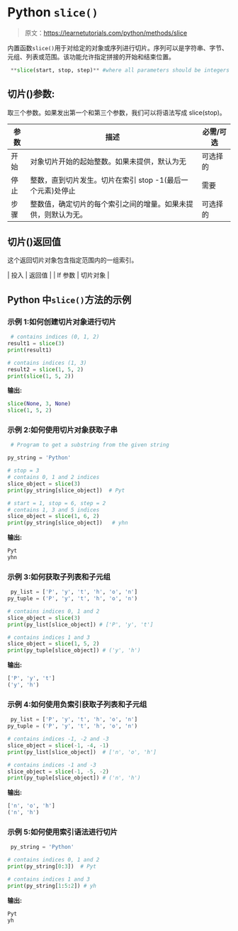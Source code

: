 # Python `slice()`

> 原文：<https://learnetutorials.com/python/methods/slice>

内置函数`slice()`用于对给定的对象或序列进行切片。序列可以是字符串、字节、元组、列表或范围。该功能允许指定拼接的开始和结束位置。

```py
 **slice(start, stop, step)** #where all parameters should be integers 

```

## 切片()参数:

取三个参数。如果发出第一个和第三个参数，我们可以将语法写成 slice(stop)。

| 参数 | 描述 | 必需/可选 |
| --- | --- | --- |
| 开始 | 对象切片开始的起始整数。如果未提供，默认为无 | 可选择的 |
| 停止 | 整数，直到切片发生。切片在索引 stop -1(最后一个元素)处停止 | 需要 |
| 步骤 | 整数值，确定切片的每个索引之间的增量。如果未提供，则默认为无。 | 可选择的 |

## 切片()返回值

这个返回切片对象包含指定范围内的一组索引。

| 投入 | 返回值 |
| If 参数 | 切片对象 |

## Python 中`slice()`方法的示例

### 示例 1:如何创建切片对象进行切片

```py
 # contains indices (0, 1, 2)
result1 = slice(3)
print(result1)

# contains indices (1, 3)
result2 = slice(1, 5, 2)
print(slice(1, 5, 2)) 

```

**输出:**

```py
slice(None, 3, None)
slice(1, 5, 2)
```

### 示例 2:如何使用切片对象获取子串

```py
 # Program to get a substring from the given string 

py_string = 'Python'

# stop = 3
# contains 0, 1 and 2 indices
slice_object = slice(3) 
print(py_string[slice_object])  # Pyt

# start = 1, stop = 6, step = 2
# contains 1, 3 and 5 indices
slice_object = slice(1, 6, 2)
print(py_string[slice_object])   # yhn 

```

**输出:**

```py
Pyt
yhn 
```

### 示例 3:如何获取子列表和子元组

```py
 py_list = ['P', 'y', 't', 'h', 'o', 'n']
py_tuple = ('P', 'y', 't', 'h', 'o', 'n')

# contains indices 0, 1 and 2
slice_object = slice(3)
print(py_list[slice_object]) # ['P', 'y', 't']

# contains indices 1 and 3
slice_object = slice(1, 5, 2)
print(py_tuple[slice_object]) # ('y', 'h') 

```

**输出:**

```py
['P', 'y', 't']
('y', 'h') 
```

### 示例 4:如何使用负索引获取子列表和子元组

```py
 py_list = ['P', 'y', 't', 'h', 'o', 'n']
py_tuple = ('P', 'y', 't', 'h', 'o', 'n')

# contains indices -1, -2 and -3
slice_object = slice(-1, -4, -1) 
print(py_list[slice_object])  # ['n', 'o', 'h']

# contains indices -1 and -3
slice_object = slice(-1, -5, -2)
print(py_tuple[slice_object]) # ('n', 'h') 

```

**输出:**

```py
['n', 'o', 'h']
('n', 'h') 
```

### 示例 5:如何使用索引语法进行切片

```py
 py_string = 'Python'

# contains indices 0, 1 and 2
print(py_string[0:3])  # Pyt

# contains indices 1 and 3
print(py_string[1:5:2]) # yh 

```

**输出:**

```py
Pyt
yh 
```